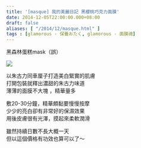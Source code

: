 ```yaml
---
title: '[masque] 我的美麗日記 黑櫻桃巧克力面膜'
date: 2014-12-05T22:00:00.000+08:00
draft: false
aliases: [ "/2014/12/masque.html" ]
tags : [glamorous - 保養おたく, glamorous - 面膜魂]
---
```


黑森林蛋糕mask（誤）  

![](/images/mbddarkcherry.jpg)

以朱古力同車厘子打造美白緊實的肌膚  
打開包裝就釋出濃甜的朱古力味道  
薄薄的面膜不大塊 ，精華量多  
  
敷20-30分鐘，精華頗黏要慢慢按摩  
少少的亮白卻有非常好的保濕效果  
用後皮膚很有光澤，摸起來柔軟潤滑  
  
雖然持續日數不長大概一天  
但以這個價格有功效也算可以了～

